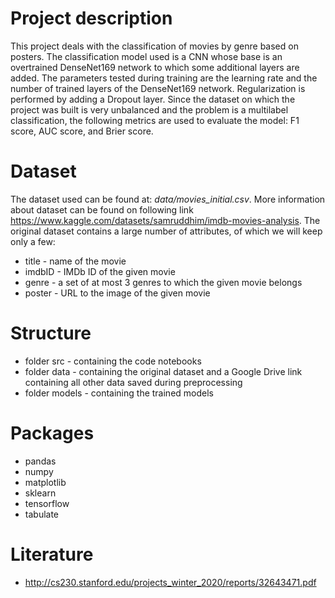 # Project description
This project deals with the classification of movies by genre based on posters. The classification model used is a CNN whose base is an overtrained DenseNet169 network to which some additional layers are added. The parameters tested during training are the learning rate and the number of trained layers of the DenseNet169 network. Regularization is performed by adding a Dropout layer. Since the dataset on which the project was built is very unbalanced and the problem is a multilabel classification, the following metrics are used to evaluate the model: F1 score, AUC score, and Brier score.
# Dataset
The dataset used can be found at: *data/movies_initial.csv*. More information about dataset can be found on following link https://www.kaggle.com/datasets/samruddhim/imdb-movies-analysis. The original dataset contains a large number of attributes, of which we will keep only a few:
  - title - name of the movie
  - imdbID - IMDb ID of the given movie
  - genre - a set of at most 3 genres to which the given movie belongs
  - poster - URL to the image of the given movie
# Structure
- folder src - containing the code notebooks
- folder data - containing the original dataset and a Google Drive link containing all other data saved during preprocessing
- folder models - containing the trained models
# Packages
- pandas
- numpy
- matplotlib
- sklearn
- tensorflow
- tabulate
# Literature
- http://cs230.stanford.edu/projects_winter_2020/reports/32643471.pdf

